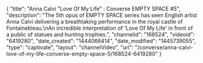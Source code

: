 {
    "title": "Anna Calvi \"Love Of My Life\" : Converse EMPTY SPACE #5",
    "description": "The 5th opus of EMPTY SPACE series has seen English artist Anna Calvi delivering a breathtaking performance in the royal castle of Fontainebleau.\nAn incredible interpretation of 'Love Of My Life' in front of a public of statues and hunting trophies.",
    "channelid": "168524",
    "videoid": "6419280",
    "date_created": "1444066414",
    "date_modified": "1445739055",
    "type": "captivate",
    "layout": "channelVideo",
    "url": "\/converse\/anna-calvi-love-of-my-life-converse-empty-space-5\/168524-6419280"
}